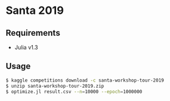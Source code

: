 # Santa 2019
## Requirements
- Julia v1.3

## Usage
```bash
$ kaggle competitions download -c santa-workshop-tour-2019
$ unzip santa-workshop-tour-2019.zip
$ optimize.jl result.csv --n=10000 --epoch=1000000
```

